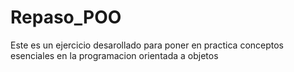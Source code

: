 # Repaso_POO
 Este es un ejercicio desarollado para poner en practica conceptos esenciales en la programacion orientada a objetos
